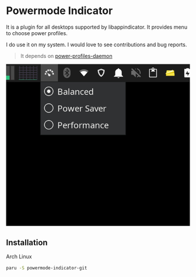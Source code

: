 # Powermode Indicator

It is a plugin for all desktops supported by libappindicator. It provides menu to choose power profiles.

I do use it on my system. I would love to see contributions and bug reports. 

> It depends on [power-profiles-daemon](https://archlinux.org/packages/extra/x86_64/power-profiles-daemon/)

![How many is shown](./screenshot.png)

## Installation

Arch Linux
``` bash
paru -S powermode-indicator-git
```
